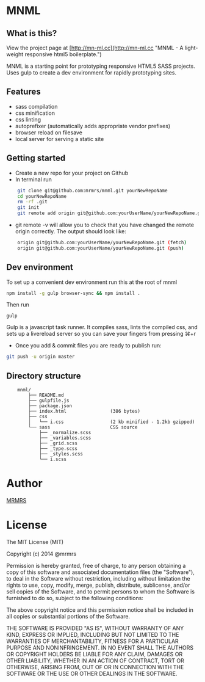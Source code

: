# MNML

## What is this?

View the project page at [http://mn-ml.cc](http://mn-ml.cc "MNML - A light-weight responsive html5 boilerplate.")

MNML is a starting point for prototyping responsive HTML5 SASS projects.
Uses gulp to create a dev environment for rapidly prototyping sites. 

## Features

* sass compilation
* css minification
* css linting
* autoprefixer (automatically adds appropriate vendor prefixes) 
* browser reload on filesave
* local server for serving a static site

## Getting started

* Create a new repo for your project on Github
* In terminal run
```bash
    git clone git@github.com:mrmrs/mnml.git yourNewRepoName
    cd yourNewRepoName
    rm -rf .git
    git init
    git remote add origin git@github.com:yourUserName/yourNewRepoName.git
```

* git remote -v will allow you to check that you have changed the remote origin correctly. The output should look like:
```bash
    origin git@github.com:yourUserName/yourNewRepoName.git (fetch)
    origin git@github.com:yourUserName/yourNewRepoName.git (push)
```

## Dev environment
To set up a convenient dev environment run this at the root of mnml

```bash
npm install -g gulp browser-sync && npm install .
```

Then run

```
gulp
```

Gulp is a javascript task runner. It compiles sass, lints the compiled css, and sets up a livereload server so you can save your fingers from pressing ⌘+r

* Once you add & commit files you are ready to publish run:
```bash
git push -u origin master
```

## Directory structure
```
    mnml/
        ├── README.md
        ├── gulpfile.js
        ├── package.json
        ├── index.html                (386 bytes)
        ├── css
        │   └── i.css                 (2 kb minified - 1.2kb gzipped)
        └── sass                      CSS source
            ├── _normalize.scss
            ├── _variables.scss
            ├── _grid.scss
            ├── _type.scss
            ├── _styles.scss
            └── i.scss
```

# Author

[MRMRS](http://mrmrs.io "Adam Morse - Designer Developer")

# License

The MIT License (MIT)

Copyright (c) 2014 @mrmrs

Permission is hereby granted, free of charge, to any person obtaining a copy
of this software and associated documentation files (the "Software"), to deal
in the Software without restriction, including without limitation the rights
to use, copy, modify, merge, publish, distribute, sublicense, and/or sell
copies of the Software, and to permit persons to whom the Software is
furnished to do so, subject to the following conditions:

The above copyright notice and this permission notice shall be included in
all copies or substantial portions of the Software.

THE SOFTWARE IS PROVIDED "AS IS", WITHOUT WARRANTY OF ANY KIND, EXPRESS OR
IMPLIED, INCLUDING BUT NOT LIMITED TO THE WARRANTIES OF MERCHANTABILITY,
FITNESS FOR A PARTICULAR PURPOSE AND NONINFRINGEMENT. IN NO EVENT SHALL THE
AUTHORS OR COPYRIGHT HOLDERS BE LIABLE FOR ANY CLAIM, DAMAGES OR OTHER
LIABILITY, WHETHER IN AN ACTION OF CONTRACT, TORT OR OTHERWISE, ARISING FROM,
OUT OF OR IN CONNECTION WITH THE SOFTWARE OR THE USE OR OTHER DEALINGS IN
THE SOFTWARE.

